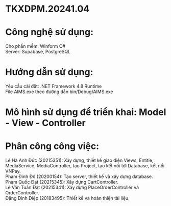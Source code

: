 # TKXDPM.20241.04
# Công nghệ sử dụng:
Cho phần mềm: Winform C# \
Server: Supabase, PostgreSQL
# Hướng dẫn sử dụng: 
Yêu cầu cài đặt: .NET Framework 4.8 Runtime\
File AIMS.exe theo đường dẫn bin/Debug/AIMS.exe
# Mô hình sử dụng để triển khai: Model - View - Controller
# Phân công công việc:
Lê Hà Anh Đức (20215351): Xây dựng, thiết kế giao diện Views, Entitíe, MediaService, MediaController, tạo Project, tạo kết nối tới Database, kết nối VNPay. \
Phạm Đình Đô (20200154): Tạo server, thiết kế và xây dựng database.\
Phạm Quốc Đạt (20215345): Xây dựng CartController.\
Lê Văn Tuấn Đạt (20215341): Xây dựng PlaceOrderController và OrderController.\
Đặng Đình Diệp (20183495): Thiết kế và hoàn thiện tài liệu.
